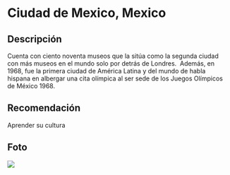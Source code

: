 # Ciudad de Mexico, Mexico

## Descripción
Cuenta con ciento noventa museos que la sitúa como la segunda ciudad con más museos en el mundo solo por detrás de Londres. ​ Además, en 1968, fue la primera ciudad de América Latina y del mundo de habla hispana en albergar una cita olímpica al ser sede de los Juegos Olímpicos de México 1968.

## Recomendación
Aprender su cultura

## Foto
![](https://encrypted-tbn0.gstatic.com/images?q=tbn:ANd9GcRSrts5JgEEfMp9QSdpM9qN6Dz6v6jxwYMB1U4gilvJ&s)


